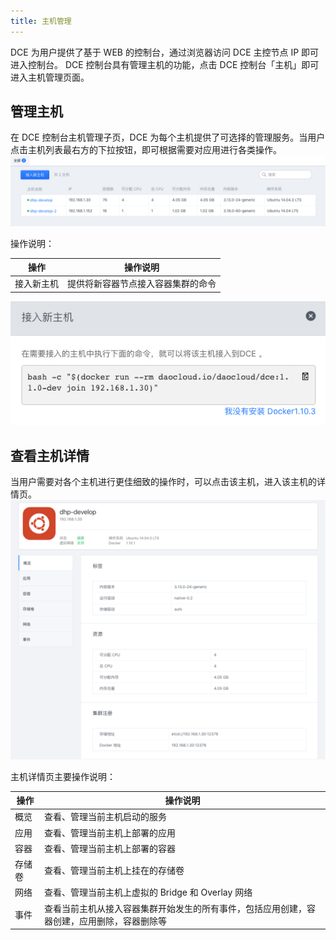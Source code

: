 ```yaml
---
title: 主机管理
---
```


DCE 为用户提供了基于 WEB 的控制台，通过浏览器访问 DCE 主控节点 IP 即可进入控制台。
DCE 控制台具有管理主机的功能，点击 DCE 控制台「主机」即可进入主机管理页面。

## 管理主机

在 DCE 控制台主机管理子页，DCE 为每个主机提供了可选择的管理服务。当用户点击主机列表最右方的下拉按钮，即可根据需要对应用进行各类操作。
![](nodes.jpg)

操作说明：

| 操作 | 操作说明 |
| ---- | ---- |
| 接入新主机 | 提供将新容器节点接入容器集群的命令 |

![](add_node.jpg)



## 查看主机详情

当用户需要对各个主机进行更佳细致的操作时，可以点击该主机，进入该主机的详情页。
![](nodes_info.jpg)

主机详情页主要操作说明：

| 操作 | 操作说明 |
| ----- | ----- |
| 概览 | 查看、管理当前主机启动的服务 |
| 应用 | 查看、管理当前主机上部署的应用 |
| 容器 | 查看、管理当前主机上部署的容器 |
| 存储卷 | 查看、管理当前主机上挂在的存储卷 |
| 网络 | 查看、管理当前主机上虚拟的 Bridge 和 Overlay 网络 |
| 事件 | 查看当前主机从接入容器集群开始发生的所有事件，包括应用创建，容器创建，应用删除，容器删除等 |

